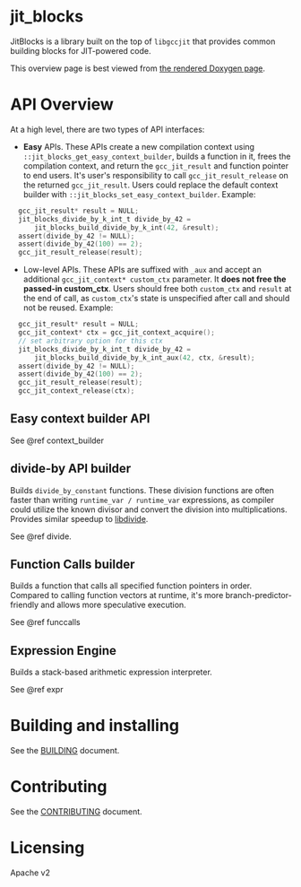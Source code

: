 # jit_blocks

JitBlocks is a library built on the top of `libgccjit` that provides common building blocks for JIT-powered code.

This overview page is best viewed from [the rendered Doxygen page](https://htfy96.github.io/jit_blocks/).

# API Overview

At a high level, there are two types of API interfaces:

- **Easy** APIs. These APIs create a new compilation context using `::jit_blocks_get_easy_context_builder`, builds a function in it, frees the compilation context, and return the `gcc_jit_result` and function pointer to end users. It's user's responsibility to call `gcc_jit_result_release` on the returned `gcc_jit_result`. Users could replace the default context builder with `::jit_blocks_set_easy_context_builder`. Example:

```c
  gcc_jit_result* result = NULL;
  jit_blocks_divide_by_k_int_t divide_by_42 =
      jit_blocks_build_divide_by_k_int(42, &result);
  assert(divide_by_42 != NULL);
  assert(divide_by_42(100) == 2);
  gcc_jit_result_release(result);
```

- Low-level APIs. These APIs are suffixed with `_aux` and accept an additional `gcc_jit_context* custom_ctx` parameter. It **does not free the passed-in custom_ctx**. Users should free both `custom_ctx` and `result` at the end of call, as `custom_ctx`'s state is unspecified after call and should not be reused. Example:

```c
  gcc_jit_result* result = NULL;
  gcc_jit_context* ctx = gcc_jit_context_acquire();
  // set arbitrary option for this ctx
  jit_blocks_divide_by_k_int_t divide_by_42 =
      jit_blocks_build_divide_by_k_int_aux(42, ctx, &result);
  assert(divide_by_42 != NULL);
  assert(divide_by_42(100) == 2);
  gcc_jit_result_release(result);
  gcc_jit_context_release(ctx);
```

## Easy context builder API

See @ref context_builder

## divide-by API builder

Builds `divide_by_constant` functions. These division functions are often faster than writing `runtime_var / runtime_var` expressions, as compiler could utilize the known divisor and convert the division into multiplications. Provides similar speedup to [libdivide](https://libdivide.com/).

See @ref divide.

## Function Calls builder

Builds a function that calls all specified function pointers in order. Compared to calling function vectors at runtime, it's more branch-predictor-friendly and allows more speculative execution.

See @ref funccalls

## Expression Engine

Builds a stack-based arithmetic expression interpreter.

See @ref expr

# Building and installing

See the [BUILDING](./BUILDING.md) document.

# Contributing

See the [CONTRIBUTING](./CONTRIBUTING.md) document.

# Licensing

Apache v2
